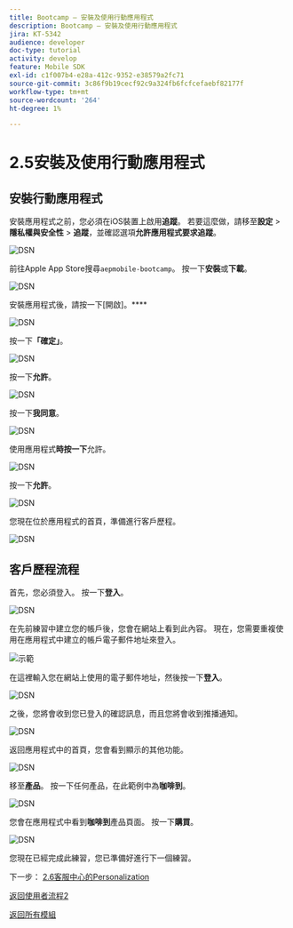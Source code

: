 ```yaml
---
title: Bootcamp — 安裝及使用行動應用程式
description: Bootcamp — 安裝及使用行動應用程式
jira: KT-5342
audience: developer
doc-type: tutorial
activity: develop
feature: Mobile SDK
exl-id: c1f007b4-e28a-412c-9352-e38579a2fc71
source-git-commit: 3c86f9b19cecf92c9a324fb6fcfcefaebf82177f
workflow-type: tm+mt
source-wordcount: '264'
ht-degree: 1%

---
```


# 2.5安裝及使用行動應用程式


## 安裝行動應用程式

安裝應用程式之前，您必須在iOS裝置上啟用&#x200B;**追蹤**。 若要這麼做，請移至&#x200B;**設定** > **隱私權與安全性** > **追蹤**，並確認選項&#x200B;**允許應用程式要求追蹤**。

![DSN](./../uc3/images/app4.png)

前往Apple App Store搜尋`aepmobile-bootcamp`。 按一下&#x200B;**安裝**&#x200B;或&#x200B;**下載**。

![DSN](./../uc3/images/app1.png)

安裝應用程式後，請按一下[開啟]。****

![DSN](./../uc3/images/app2.png)

按一下&#x200B;**「確定」**。

![DSN](./../uc3/images/app9.png)

按一下&#x200B;**允許**。

![DSN](./../uc3/images/app3.png)

按一下&#x200B;**我同意**。

![DSN](./../uc3/images/app7.png)

使用應用程式&#x200B;**時按一下**&#x200B;允許。

![DSN](./../uc3/images/app8.png)

按一下&#x200B;**允許**。

![DSN](./../uc3/images/app5.png)

您現在位於應用程式的首頁，準備進行客戶歷程。

![DSN](./../uc3/images/app12.png)

## 客戶歷程流程

首先，您必須登入。 按一下&#x200B;**登入**。

![DSN](./../uc3/images/app13.png)

在先前練習中建立您的帳戶後，您會在網站上看到此內容。 現在，您需要重複使用在應用程式中建立的帳戶電子郵件地址來登入。

![示範](./../uc3/images/pv1.png)

在這裡輸入您在網站上使用的電子郵件地址，然後按一下&#x200B;**登入**。

![DSN](./../uc3/images/app14.png)

之後，您將會收到您已登入的確認訊息，而且您將會收到推播通知。

![DSN](./../uc3/images/app15.png)

返回應用程式中的首頁，您會看到顯示的其他功能。

![DSN](./../uc3/images/app17.png)

移至&#x200B;**產品**。 按一下任何產品，在此範例中為&#x200B;**咖啡到**。

![DSN](./images/app19.png)

您會在應用程式中看到&#x200B;**咖啡到**&#x200B;產品頁面。 按一下&#x200B;**購買**。

![DSN](./images/app20.png)

您現在已經完成此練習，您已準備好進行下一個練習。

下一步： [2.6客服中心的Personalization](./ex6.md)

[返回使用者流程2](./uc2.md)

[返回所有模組](../../overview.md)
